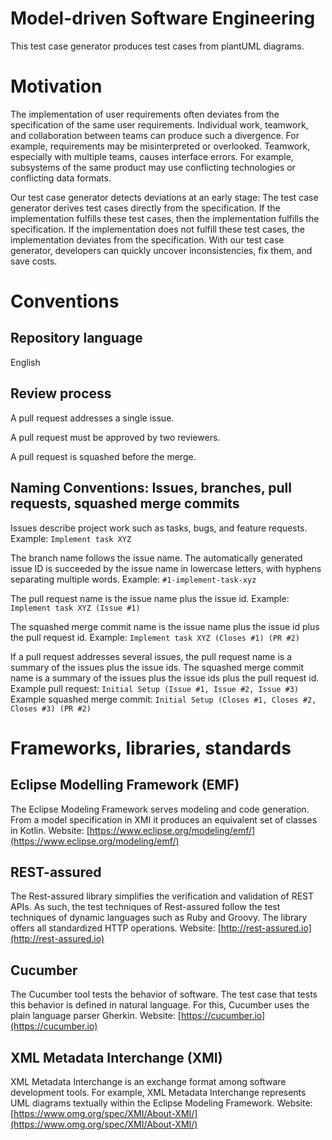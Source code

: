# Model-driven Software Engineering
This test case generator produces test cases from plantUML diagrams.

# Motivation
The implementation of user requirements often deviates from the specification of the same user requirements. 
Individual work, teamwork, and collaboration between teams can produce such a divergence. 
For example, requirements may be misinterpreted or overlooked. 
Teamwork, especially with multiple teams, causes interface errors. 
For example, subsystems of the same product may use conflicting technologies or conflicting data formats.

Our test case generator detects deviations at an early stage: 
The test case generator derives test cases directly from the specification. 
If the implementation fulfills these test cases, then the implementation fulfills the specification. 
If the implementation does not fulfill these test cases, the implementation deviates from the specification. 
With our test case generator, developers can quickly uncover inconsistencies, fix them, and save costs.

# Conventions
## Repository language
English

## Review process
A pull request addresses a single issue. 

A pull request must be approved by two reviewers.

A pull request is squashed before the merge.

## Naming Conventions: Issues, branches, pull requests, squashed merge commits
Issues describe project work such as tasks, bugs, and feature requests. 
Example: ```Implement task XYZ```

The branch name follows the issue name. 
The automatically generated issue ID is succeeded by the issue name in lowercase letters, with hyphens separating multiple words.
Example: ```#1-implement-task-xyz```

The pull request name is the issue name plus the issue id.
Example: ```Implement task XYZ (Issue #1)```

The squashed merge commit name is the issue name plus the issue id plus the pull request id. 
Example: ```Implement task XYZ (Closes #1) (PR #2)```

If a pull request addresses several issues, the pull request name is a summary of the issues plus the issue ids.
The squashed merge commit name is a summary of the issues plus the issue ids plus the pull request id.
Example pull request: ```Initial Setup (Issue #1, Issue #2, Issue #3)```
Example squashed merge commit: ```Initial Setup (Closes #1, Closes #2, Closes #3) (PR #2)```

# Frameworks, libraries, standards
## Eclipse Modelling Framework (EMF)
The Eclipse Modeling Framework serves modeling and code generation. 
From a model specification in XMI it produces an equivalent set of classes in Kotlin.
Website: [https://www.eclipse.org/modeling/emf/](https://www.eclipse.org/modeling/emf/)

## REST-assured
The Rest-assured library simplifies the verification and validation of REST APIs. 
As such, the test techniques of Rest-assured follow the test techniques of dynamic languages such as Ruby and Groovy. 
The library offers all standardized HTTP operations.
Website: [http://rest-assured.io](http://rest-assured.io)

## Cucumber
The Cucumber tool tests the behavior of software. 
The test case that tests this behavior is defined in natural language. 
For this, Cucumber uses the plain language parser Gherkin.
Website: [https://cucumber.io](https://cucumber.io)

## XML Metadata Interchange (XMI)
XML Metadata Interchange is an exchange format among software development tools. 
For example, XML Metadata Interchange represents UML diagrams textually within the Eclipse Modeling Framework.
Website: [https://www.omg.org/spec/XMI/About-XMI/](https://www.omg.org/spec/XMI/About-XMI/)
